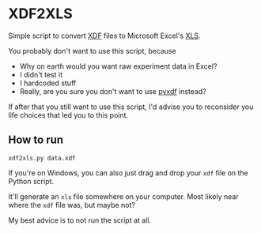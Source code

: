 # XDF2XLS

Simple script to convert [XDF](https://github.com/sccn/xdf) files to Microsoft Excel's [XLS](https://en.wikipedia.org/wiki/Microsoft_Excel#File_formats).

You probably don't want to use this script, because
* Why on earth would you want raw experiment data in Excel?
* I didn't test it
* I hardcoded stuff
* Really, are you sure you don't want to use [pyxdf](https://github.com/xdf-modules/pyxdf) instead?

If after that you still want to use this script, I'd advise you to reconsider you life choices that led you to this point.

## How to run

```
xdf2xls.py data.xdf
```

If you're on Windows, you can also just drag and drop your `xdf` file on the Python script.

It'll generate an `xls` file somewhere on your computer. Most likely near where the `xdf` file was, but maybe not?

My best advice is to not run the script at all.
